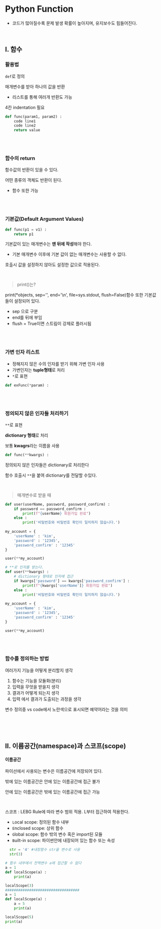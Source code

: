 # Python Function

- 코드가 많아질수록 문제 발생 확률이 높아지며, 유지보수도 힘들어진다.

<br>

## I. 함수

### 활용법

`def`로 정의

매개변수를 받아 하나의 값을 반환

- 리스트를 통해 여러개 반환도 가능

4칸 indentation 필요

```python
def func(param1, param2) :
    code line1
    code line2
    return value
```

<br>

<br>

### 함수의 return

함수값의 반환이 있을 수 있다.

어떤 종류의 객체도 반환이 된다.

- 함수 또한 가능

<br>

<br>

### 기본값(Default Argument Values)

```python
def func(p1 = v1) :
    return p1
```

기본값이 있는 매개변수는 **맨 뒤에 작성**해야 한다.

- 기본 매개변수 이후에 기본 값이 없는 매개변수는 사용할 수 없다.

호출시 값을 설정하지 않아도 설정한 값으로 적용된다.

<br>

> print()는?

print(*objects, sep='', end='\n', file=sys.stdout, flush=False)함수 또한 기본값들이 설정되어 있다.

- sep 으로 구분
- end를 뒤에 부임
- flush = True이면 스트림이 강제로 플러시됨

<br>

<br>

### 가변 인자 리스트

- 정해지지 않은 수의 인자를 받기 위해 가변 인자 사용
- 가변인자는 **tuple형태**로 처리
- `*`로 표현

```python
def exFunc(*param) :
```

<br>

<br>

### 정의되지 않은 인자들 처리하기

`**`로 표현

**dictionary 형태**로 처리

보통 **kwagrs**라는 이름을 사용

```python
def func(**kwargs) :
```

정의되지 않은 인자들은 dictionary로 처리한다

함수 호출시  `**`을 붙여 dictionary를 전달할 수있다.

<br>

> 매개변수로 받을 때 

```python
def user(userName, password, password_confirm) :
    if password == password_confirm :
        print(f"{userName} 회원가입 완료")
    else :
        print('비밀번호와 비밀번호 확인이 일치하지 않습니다.')
        
my_account = {
    'userName' : 'kim',
    'password' : '12345',
    'password_confirm' : '12345'
}

user(**my_account)
```

```python
# **로 인자를 받는다.
def user(**kwargs) :
  	# dictionary 형태로 인자에 접근
    if kwargs['password'] == kwargs['password_confirm'] :
        print(f"{kwargs['userName']} 회원가입 완료")
    else :
        print('비밀번호와 비밀번호 확인이 일치하지 않습니다.')
        
my_account = {
    'userName' : 'kim',
    'password' : '12345',
    'password_confirm' : '12345'
}

user(**my_account)
```

<br>

<br>

### 함수를 정의하는 방법

여러가지 기능을 어떻게 분리할지 생각

1. 함수는 기능을 모듈화(분리)
2. 입력을 무엇을 받을지 생각
3. 결과가 어떻게 되는지 생각
4. 입력 에서 결과가 도출되는 과정을 생각

변수 정의중 vs code에서 노란색으로 표시되면 예약어라는 것을 의미

<br>

<br>

<br>

## II. 이름공간(namespace)과 스코프(scope)

#### 이름공간

파이선에서 사용되는 변수은 이름공간에 저장되어 있다.

밖에 있는 이름공간은 안에 있는 이름공간에 접근 불가

안에 있는 이름공간은 밖에 있는 이름공간에 접근 가능

<br>

스코프 : LEBG Rule에 따라 변수 범위 적용. L부터 접근하여 적용한다.

- `L`ocal scope: 정의된 함수 내부
- `E`nclosed scope: 상위 함수
- `G`lobal scope: 함수 밖의 변수 혹은 import된 모듈
- `B`uilt-in scope: 파이썬안에 내장되어 있는 함수 또는 속성

```python
  str = '4' #내장함수 str을 변수로 사용
  str(3)
```

```python
# 함수 내부에서 전역변수 a에 접근할 수 없다
a = 1
def localScope(a) :
    print(a)

localScope(3)
##################################
a = 1
def localScope(a) :
    a = 5
    print(a)

localScope(5)
print(a)
```



